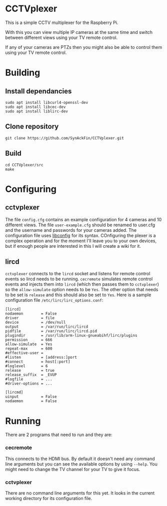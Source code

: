 # CCTVplexer

This is a simple CCTV multiplexer for the Raspberry Pi.

With this you can view multiple IP cameras at the same time and switch between different views using your TV remote control.

If any of your cameras are PTZs then you might also be able to control them using your TV remote control.

# Building

## Install dependancies
```
sudo apt install libcurl4-openssl-dev
sudo apt install libcec-dev
sudo apt install liblirc-dev
```
## Clone repository
```
git clone https://github.com/SynAckFin/CCTVplexer.git
```
## Build
```
cd CCTVplexer/src
make
```
# Configuring
## cctvplexer
The file ``config.cfg`` contains an example configuration for 4 cameras and 10 different views.
The file ``user-example.cfg`` should be renamed to user.cfg and the username and passwords for your cameras added.
The configuration file uses [libconfig](https://hyperrealm.github.io/libconfig/) for its syntax.
COnfiguring the plexer is a complex operation and for the moment I'll leave you to your own devices, but if enough people are interested in this I will create a wiki for it.
## lircd
``cctvplexer`` connects to the ``lircd`` socket and listens for remote control events so lircd needs to be running.
``cecremote`` simulates remote control events and injects them into ``lircd`` (which then passes them to
``cctvplexer``) so the ``allow-simulate`` option needs to be ``Yes``. The other option that needs to be set is ``release``
and this should also be set to ``Yes``.
Here is a sample configuration file ``/etc/lirc/lirc_options.conf``:
```
[lircd]
nodaemon        = False
driver          = file
device          = /dev/null
output          = /var/run/lirc/lircd
pidfile         = /var/run/lirc/lircd.pid
plugindir       = /usr/lib/arm-linux-gnueabihf/lirc/plugins
permission      = 666
allow-simulate  = Yes
repeat-max      = 600
#effective-user =
#listen         = [address:]port
#connect        = host[:port]
#loglevel       = 6
release         = true
release_suffix  = _EVUP
#logfile        = ...
#driver-options = ...

[lircmd]
uinput          = False
nodaemon        = False

```
# Running
There are 2 programs that need to run and they are:
### cecremote
This connects to the HDMI bus. By default it doesn't need any command line arguments but you can see the available options
by using ``--help``. You might need to change the TV channel for your TV to give it focus.
### cctvplexer
There are no command line arguments for this yet. It looks in the current working directory for its configuration file.

